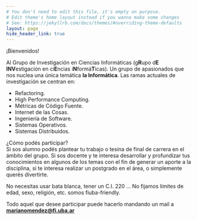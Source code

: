 ```yaml
---
# You don't need to edit this file, it's empty on purpose.
# Edit theme's home layout instead if you wanna make some changes
# See: https://jekyllrb.com/docs/themes/#overriding-theme-defaults
layout: page
hide_header_link: true
---
```


¡Bienvenidos! 

Al Grupo de Investigación en Ciencias Informáticas (g**R**upo d**E** **INV**estigación en ci**E**ncias i**N**formá**T**icas). Un grupo de apasionados que nos nuclea una única temática **la Informática**. Las ramas actuales de investigación se centran en:

* Refactoring.
* High Performance Computing.
* Métricas de Código Fuente.
* Internet de las Cosas.
* Ingeniería de Software.
* Sistemas Operativos.
* Sistemas Distribuidos.

¿Cómo podés participar?  
Si sos alumno podés plantear tu trabajo o tesina de final de carrera en el ámbito del grupo. Si sos docente y te interesa desarrollar y profundizar tus conocimientos en algunos de los temas con el fin de generar un aporte a la disciplina, si te interesa realizar un postgrado en el área, o simplemente querés divertirte.  

No necesitas usar bata blanca, tener un C.I. 220 ...  No fijamos límites de edad, sexo, religión, etc. somos fiuba-friendly.  

Todo aquel que desee participar puede hacerlo mandando un mail a **marianomendez@fi.uba.ar**
